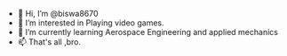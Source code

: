 - 👋 Hi, I’m @biswa8670
- 👀 I’m interested in Playing video games.
- 🌱 I’m currently learning Aerospace Engineering and applied mechanics
- 📫 That's all ,bro.

<!---
biswa8670/biswa8670 is a ✨ special ✨ repository because its `README.md` (this file) appears on your GitHub profile.
You can click the Preview link to take a look at your changes.
--->

